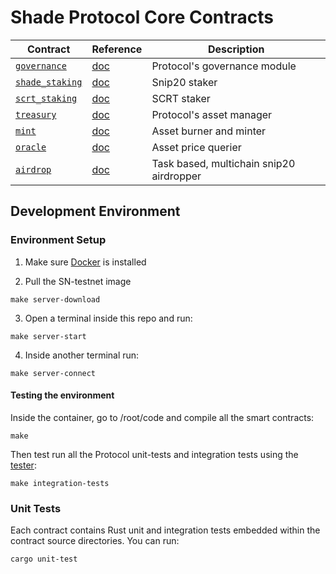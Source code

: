 # Shade Protocol Core Contracts
| Contract                    | Reference                         | Description                           |
| --------------------------- | --------------------------------- | ------------------------------------- |
| [`governance`](./contracts/governance)  | [doc](./contracts/governance/README.md) | Protocol's governance module |
| [`shade_staking`](./contracts/staking)  | [doc](./contracts/staking/README.md) | Snip20 staker |
| [`scrt_staking`](./contracts/scrt_staking)  | [doc](./contracts/scrt_staking/README.md) | SCRT staker |
| [`treasury`](./contracts/treasury)  | [doc](./contracts/treasury/README.md) | Protocol's asset manager |
| [`mint`](./contracts/micro_mint)  | [doc](./contracts/micro_mint/README.md) | Asset burner and minter |
| [`oracle`](./contracts/oracle)  | [doc](./contracts/oracle/README.md) | Asset price querier |
| [`airdrop`](./contracts/airdrop)  | [doc](./contracts/airdrop/README.md) | Task based, multichain snip20 airdropper  |

## Development Environment

### Environment Setup

1. Make sure [Docker](https://www.docker.com/) is installed

2. Pull the SN-testnet image
```shell
make server-download
```

3. Open a terminal inside this repo and run:
```shell
make server-start
```

4. Inside another terminal run:
```shell
make server-connect
```

#### Testing the environment
Inside the container, go to /root/code and compile all the smart contracts:
```
make
```
Then test run all the Protocol unit-tests and integration tests using the [tester](packages/network_integration):
```shell
make integration-tests
```

### Unit Tests

Each contract contains Rust unit and integration tests embedded within the contract source directories. You can run:

```sh
cargo unit-test
```